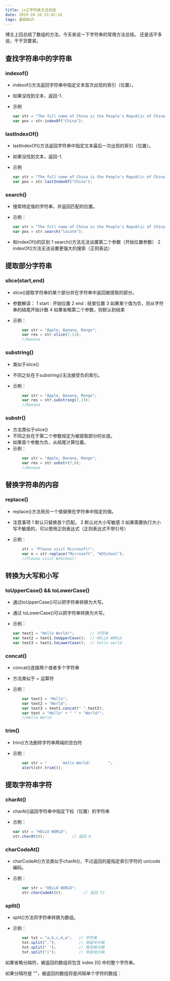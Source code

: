 ```yaml
---
title: js之字符串方法总结
date: 2019-10-16 13:41:16 
tags: 基础知识
---
```


博主上回总结了数组的方法，今天来说一下字符串的常用方法总结。
还是话不多说，干干货要紧。

## 查找字符串中的字符串
### indexof()  
 - indexof()方法返回字符串中指定文本首次出现的索引（位置）。
 - 如果没找到文本，返回-1.
 - 示例
	
	```js
	var str = "The full name of China is the People's Republic of China.";
	var pos = str.indexOf("China");
	```

### lastIndexOf()

 - lastIndexOf()方法返回字符串中指定文本最后一次出现的索引（位置）。
 - 如果没找到文本，返回-1.
 - 示例
	
	```js
	var str = "The full name of China is the People's Republic of China.";
	var pos = str.lastIndexOf("China");
	```

### search()

 - 搜索特定值的字符串，并返回匹配的位置。
 - 示例：
	
	```js
	var str = "The full name of China is the People's Republic of China.";
	var pos = str.search("locate");
	```
 - 和indexOf()的区别
 	1 search()方法无法设置第二个参数（开始位置参数）
 	2 indexOf()方法无法设置更强大的搜索（正则表达）


## 提取部分字符串
### slice(start,end)

 - slice()提取字符串的某个部分并在字符串中返回被提取的部分。
 - 参数解读：
	1 start : 开始位置
	2 end : 结束位置
	3 如果某个值为负，则从字符串的结尾开始计数
	4 如果省略第二个参数，则默认到结束
	
 - 示例：
	
	```js
		var str = "Apple, Banana, Mango";
		var res = str.slice(7,13);
		//Banana
	```

### substring()

 - 类似于slice()
 - 不同之处在于substring()无法接受负的索引。
 - 示例：
 
	```js
		var str = "Apple, Banana, Mango";
		var res = str.substring(7,13);
		//Banana
	```

### substr()

 - 方法类似于slice()
 - 不同之处在于第二个参数规定为被提取部分的长度。
 - 如果首个参数为负，从结尾计算位置。
 - 示例：
	```js
		var str = "Apple, Banana, Mango";
		var res = str.substr(7,6);
		//Banana
	```

## 替换字符串的内容
### replace()

 - replace()方法用另一个值替换在字符串中指定的值。
 - 注意事项
	1 默认只替换首个匹配。
	2 默认对大小写敏感
	3 如果需要执行大小写不敏感的，可以使用正则表达式（正则表达式不带引号）
 - 示例：
	
	```js
		str = "Please visit Microsoft!";
		var n = str.replace("Microsoft", "W3School");
		//Please visit W3School!
	```

## 转换为大写和小写
### toUpperCase() && toLowerCase()
 - 通过toUpperCase()可以把字符串转换为大写。
 - 通过 toLowerCase()可以把字符串转换为大写。
 - 示例：
	
	```js
	var text1 = "Hello World!";       // 字符串
	var text2 = text1.toUpperCase();  // HELLO WORLD
	var text3 = text1.toLowerCase();  // hello world
	```

### concat()

 - concat()连接两个或者多个字符串
 - 方法类似于 + 运算符
 - 示例：
	
	```js
		var text1 = "Hello";
		var text2 = "World";
		var text3 = text1.concat(" ",text2); 
		var text = "Hello" + " " + "World!";
		//Hello World
	```

### trim()

 - trim()方法删除字符串两端的空白符
 - 示例：
	
	```js
		var str = "       Hello World!        ";
		alert(str.trim());
	```

## 提取字符串字符
### charAt()

 - charAt()返回字符串中指定下标（位置）的字符串
 - 示例：
	
	```js
	var str = "HELLO WORLD";
	str.charAt(0);            // 返回 H
	```

### charCodeAt()

 - charCodeAt()方法类似于charAt()，不过返回的是指定索引字符的 unicode 编码。
 - 示例：
 
	```js
		var str = "HELLO WORLD";
		str.charCodeAt(0);         // 返回 72
	```

### split()

 - split()方法将字符串转换为数组。
 - 示例：

	```js
		var txt = "a,b,c,d,e";   // 字符串
		txt.split(",");          // 用逗号分隔
		txt.split(" ");          // 用空格分隔
		txt.split("|");          // 用竖线分隔
	```
如果省略分隔符，被返回的数组将包含 index [0] 中的整个字符串。

如果分隔符是 ""，被返回的数组将是间隔单个字符的数组：